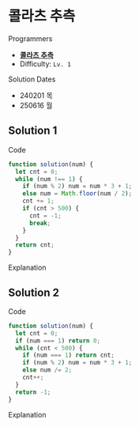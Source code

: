 # 콜라츠 추측

Programmers

- **[콜라츠 추측](https://school.programmers.co.kr/learn/courses/30/lessons/12943)**
- Difficulty: `Lv. 1`

Solution Dates

- 240201 목
- 250616 월

## Solution 1

Code

```javascript
function solution(num) {
  let cnt = 0;
  while (num !== 1) {
    if (num % 2) num = num * 3 + 1;
    else num = Math.floor(num / 2);
    cnt += 1;
    if (cnt > 500) {
      cnt = -1;
      break;
    }
  }
  return cnt;
}
```

Explanation

## Solution 2

Code

```javascript
function solution(num) {
  let cnt = 0;
  if (num === 1) return 0;
  while (cnt < 500) {
    if (num === 1) return cnt;
    if (num % 2) num = num * 3 + 1;
    else num /= 2;
    cnt++;
  }
  return -1;
}
```

Explanation
